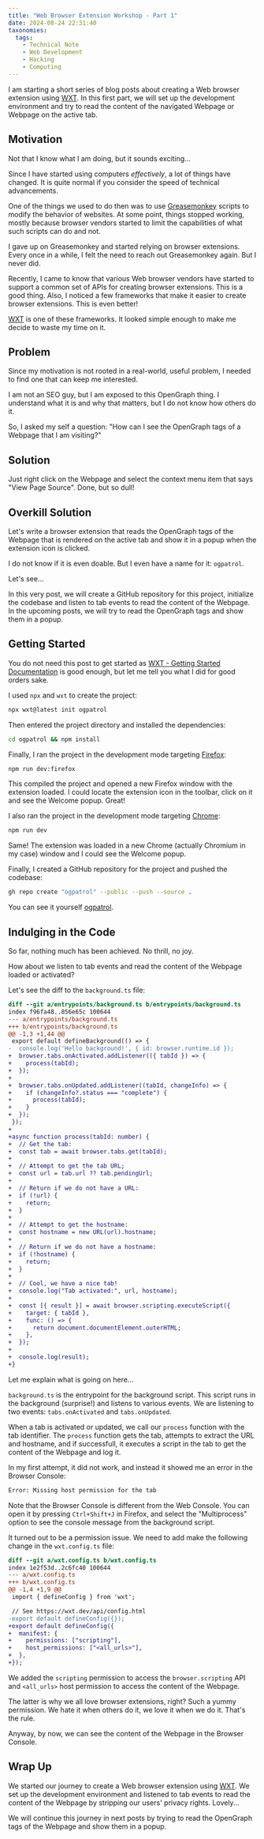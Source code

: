 ```yaml
---
title: "Web Browser Extension Workshop - Part 1"
date: 2024-08-24 22:31:40
taxonomies:
  tags:
    - Technical Note
    - Web Development
    - Hacking
    - Computing
---
```


I am starting a short series of blog posts about creating a Web browser
extension using [WXT]. In this first part, we will set up the development
environment and try to read the content of the navigated Webpage or Webpage on
the active tab.

<!-- more -->

## Motivation

Not that I know what I am doing, but it sounds exciting...

Since I have started using computers _effectively_, a lot of things have
changed. It is quite normal if you consider the speed of technical advancements.

One of the things we used to do then was to use [Greasemonkey] scripts to modify
the behavior of websites. At some point, things stopped working, mostly because
browser vendors started to limit the capabilities of what such scripts can do
and not.

I gave up on Greasemonkey and started relying on browser extensions. Every once
in a while, I felt the need to reach out Greasemonkey again. But I never did.

Recently, I came to know that various Web browser vendors have started to
support a common set of APIs for creating browser extensions. This is a good
thing. Also, I noticed a few frameworks that make it easier to create browser
extensions. This is even better!

[WXT] is one of these frameworks. It looked simple enough to make me decide to
waste my time on it.

## Problem

Since my motivation is not rooted in a real-world, useful problem, I needed to
find one that can keep me interested.

I am not an SEO guy, but I am exposed to this OpenGraph thing. I understand what
it is and why that matters, but I do not know how others do it.

So, I asked my self a question: "How can I see the OpenGraph tags of a Webpage
that I am visiting?"

## Solution

Just right click on the Webpage and select the context menu item that says "View
Page Source". Done, but so dull!

## Overkill Solution

Let's write a browser extension that reads the OpenGraph tags of the Webpage
that is rendered on the active tab and show it in a popup when the extension
icon is clicked.

I do not know if it is even doable. But I even have a name for it: `ogpatrol`.

Let's see...

In this very post, we will create a GitHub repository for this project,
initialize the codebase and listen to tab events to read the content of the
Webpage. In the upcoming posts, we will try to read the OpenGraph tags and show
them in a popup.

## Getting Started

You do not need this post to get started as [WXT - Getting Started
Documentation] is good enough, but let me tell you what I did for good orders
sake.

I used `npx` and `wxt` to create the project:

```sh
npx wxt@latest init ogpatrol
```

Then entered the project directory and installed the dependencies:

```sh
cd ogpatrol && npm install
```

Finally, I ran the project in the development mode targeting [Firefox]:

```sh
npm run dev:firefox
```

This compiled the project and opened a new Firefox window with the extension
loaded. I could locate the extension icon in the toolbar, click on it and see
the Welcome popup. Great!

I also ran the project in the development mode targeting [Chrome]:

```sh
npm run dev
```

Same! The extension was loaded in a new Chrome (actually Chromium in my case)
window and I could see the Welcome popup.

Finally, I created a GitHub repository for the project and pushed the codebase:

```sh
gh repo create "ogpatrol" --public --push --source .
```

You can see it yourself [ogpatrol].

## Indulging in the Code

So far, nothing much has been achieved. No thrill, no joy.

How about we listen to tab events and read the content of the Webpage loaded or
activated?

Let's see the diff to the `background.ts` file:

```diff
diff --git a/entrypoints/background.ts b/entrypoints/background.ts
index f96fa48..856e65c 100644
--- a/entrypoints/background.ts
+++ b/entrypoints/background.ts
@@ -1,3 +1,44 @@
 export default defineBackground(() => {
-  console.log('Hello background!', { id: browser.runtime.id });
+  browser.tabs.onActivated.addListener(({ tabId }) => {
+    process(tabId);
+  });
+
+  browser.tabs.onUpdated.addListener((tabId, changeInfo) => {
+    if (changeInfo?.status === "complete") {
+      process(tabId);
+    }
+  });
 });
+
+async function process(tabId: number) {
+  // Get the tab:
+  const tab = await browser.tabs.get(tabId);
+
+  // Attempt to get the tab URL;
+  const url = tab.url ?? tab.pendingUrl;
+
+  // Return if we do not have a URL:
+  if (!url) {
+    return;
+  }
+
+  // Attempt to get the hostname:
+  const hostname = new URL(url).hostname;
+
+  // Return if we do not have a hostname:
+  if (!hostname) {
+    return;
+  }
+
+  // Cool, we have a nice tab!
+  console.log("Tab activated:", url, hostname);
+
+  const [{ result }] = await browser.scripting.executeScript({
+    target: { tabId },
+    func: () => {
+      return document.documentElement.outerHTML;
+    },
+  });
+
+  console.log(result);
+}
```

Let me explain what is going on here...

`background.ts` is the entrypoint for the background script. This script runs in
the background (surprise!) and listens to various events. We are listening to
two events: `tabs.onActivated` and `tabs.onUpdated`.

When a tab is activated or updated, we call our `process` function with the tab
identifier. The `process` function gets the tab, attempts to extract the URL and
hostname, and if successfull, it executes a script in the tab to get the content
of the Webpage and log it.

In my first attempt, it did not work, and instead it showed me an error in the
Browser Console:

```txt
Error: Missing host permission for the tab
```

Note that the Browser Console is different from the Web Console. You can open it
by pressing `Ctrl+Shift+J` in Firefox, and select the "Multiprocess" option to
see the console message from the background script.

It turned out to be a permission issue. We need to add make the following change
in the `wxt.config.ts` file:

```diff
diff --git a/wxt.config.ts b/wxt.config.ts
index 1e2f53d..2c6fc40 100644
--- a/wxt.config.ts
+++ b/wxt.config.ts
@@ -1,4 +1,9 @@
 import { defineConfig } from 'wxt';

 // See https://wxt.dev/api/config.html
-export default defineConfig({});
+export default defineConfig({
+  manifest: {
+    permissions: ["scripting"],
+    host_permissions: ["<all_urls>"],
+  },
+});
```

We added the `scripting` permission to access the `browser.scripting` API and
`<all_urls>` host permission to access the content of the Webpage.

The latter is why we all love browser extensions, right? Such a yummy
permission. We hate it when others do it, we love it when we do it. That's the
rule.

Anyway, by now, we can see the content of the Webpage in the Browser Console.

## Wrap Up

We started our journey to create a Web browser extension using [WXT]. We set up
the development environment and listened to tab events to read the content of
the Webpage by stripping our users' privacy rights. Lovely...

We will continue this journey in next posts by trying to read the OpenGraph tags
of the Webpage and show them in a popup.

<!-- REFERENCES -->

[Chrome]: https://www.google.com/chrome
[Firefox]: https://www.mozilla.org/en-US/firefox
[Greasemonkey]: https://www.greasespot.net
[WXT - Getting Started Documentation]:
  https://wxt.dev/get-started/introduction.html
[WXT]: https://wxt.dev
[ogpatrol]: https://github.com/vst/ogpatrol
